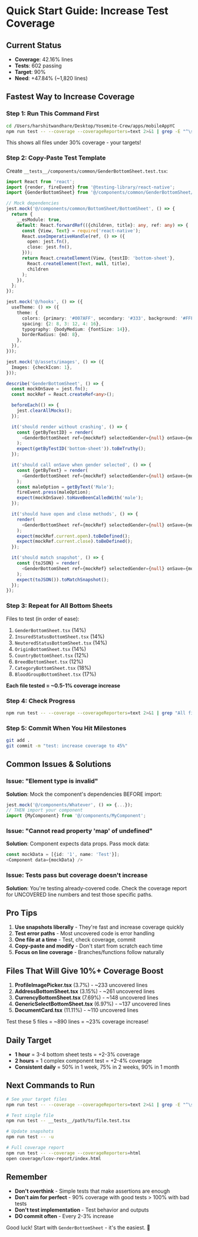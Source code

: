 # Quick Start Guide: Increase Test Coverage

## Current Status
- **Coverage**: 42.16% lines
- **Tests**: 602 passing
- **Target**: 90%
- **Need**: +47.84% (~1,820 lines)

## Fastest Way to Increase Coverage

### Step 1: Run This Command First
```bash
cd /Users/harshitwandhare/Desktop/Yosemite-Crew/apps/mobileAppYC
npm run test -- --coverage --coverageReporters=text 2>&1 | grep -E "^\s+[A-Za-z].*\.(tsx|ts)\s+\|" | awk -F'|' '$2+0 < 30' | head -30
```

This shows all files under 30% coverage - your targets!

### Step 2: Copy-Paste Test Template

Create `__tests__/components/common/GenderBottomSheet.test.tsx`:

```typescript
import React from 'react';
import {render, fireEvent} from '@testing-library/react-native';
import {GenderBottomSheet} from '@/components/common/GenderBottomSheet/GenderBottomSheet';

// Mock dependencies
jest.mock('@/components/common/BottomSheet/BottomSheet', () => {
  return {
    __esModule: true,
    default: React.forwardRef(({children, title}: any, ref: any) => {
      const {View, Text} = require('react-native');
      React.useImperativeHandle(ref, () => ({
        open: jest.fn(),
        close: jest.fn(),
      }));
      return React.createElement(View, {testID: 'bottom-sheet'},
        React.createElement(Text, null, title),
        children
      );
    }),
  };
});

jest.mock('@/hooks', () => ({
  useTheme: () => ({
    theme: {
      colors: {primary: '#007AFF', secondary: '#333', background: '#FFF'},
      spacing: {2: 8, 3: 12, 4: 16},
      typography: {bodyMedium: {fontSize: 14}},
      borderRadius: {md: 8},
    },
  }),
}));

jest.mock('@/assets/images', () => ({
  Images: {checkIcon: 1},
}));

describe('GenderBottomSheet', () => {
  const mockOnSave = jest.fn();
  const mockRef = React.createRef<any>();

  beforeEach(() => {
    jest.clearAllMocks();
  });

  it('should render without crashing', () => {
    const {getByTestID} = render(
      <GenderBottomSheet ref={mockRef} selectedGender={null} onSave={mockOnSave} />
    );
    expect(getByTestID('bottom-sheet')).toBeTruthy();
  });

  it('should call onSave when gender selected', () => {
    const {getByText} = render(
      <GenderBottomSheet ref={mockRef} selectedGender={null} onSave={mockOnSave} />
    );
    const maleOption = getByText('Male');
    fireEvent.press(maleOption);
    expect(mockOnSave).toHaveBeenCalledWith('male');
  });

  it('should have open and close methods', () => {
    render(
      <GenderBottomSheet ref={mockRef} selectedGender={null} onSave={mockOnSave} />
    );
    expect(mockRef.current.open).toBeDefined();
    expect(mockRef.current.close).toBeDefined();
  });

  it('should match snapshot', () => {
    const {toJSON} = render(
      <GenderBottomSheet ref={mockRef} selectedGender={null} onSave={mockOnSave} />
    );
    expect(toJSON()).toMatchSnapshot();
  });
});
```

### Step 3: Repeat for All Bottom Sheets

Files to test (in order of ease):
1. `GenderBottomSheet.tsx` (14%)
2. `InsuredStatusBottomSheet.tsx` (14%)
3. `NeuteredStatusBottomSheet.tsx` (14%)
4. `OriginBottomSheet.tsx` (14%)
5. `CountryBottomSheet.tsx` (12%)
6. `BreedBottomSheet.tsx` (12%)
7. `CategoryBottomSheet.tsx` (18%)
8. `BloodGroupBottomSheet.tsx` (17%)

**Each file tested = ~0.5-1% coverage increase**

### Step 4: Check Progress
```bash
npm run test -- --coverage --coverageReporters=text 2>&1 | grep "All files"
```

### Step 5: Commit When You Hit Milestones
```bash
git add .
git commit -m "test: increase coverage to 45%"
```

## Common Issues & Solutions

### Issue: "Element type is invalid"
**Solution**: Mock the component's dependencies BEFORE import:
```typescript
jest.mock('@/components/Whatever', () => {...});
// THEN import your component
import {MyComponent} from '@/components/MyComponent';
```

### Issue: "Cannot read property 'map' of undefined"
**Solution**: Component expects data props. Pass mock data:
```typescript
const mockData = [{id: '1', name: 'Test'}];
<Component data={mockData} />
```

### Issue: Tests pass but coverage doesn't increase
**Solution**: You're testing already-covered code. Check the coverage report for UNCOVERED line numbers and test those specific paths.

## Pro Tips

1. **Use snapshots liberally** - They're fast and increase coverage quickly
2. **Test error paths** - Most uncovered code is error handling
3. **One file at a time** - Test, check coverage, commit
4. **Copy-paste and modify** - Don't start from scratch each time
5. **Focus on line coverage** - Branches/functions follow naturally

## Files That Will Give 10%+ Coverage Boost

1. **ProfileImagePicker.tsx** (3.7%) - ~233 uncovered lines
2. **AddressBottomSheet.tsx** (3.15%) - ~261 uncovered lines
3. **CurrencyBottomSheet.tsx** (7.69%) - ~148 uncovered lines
4. **GenericSelectBottomSheet.tsx** (6.97%) - ~137 uncovered lines
5. **DocumentCard.tsx** (11.11%) - ~110 uncovered lines

Test these 5 files = ~890 lines = ~23% coverage increase!

## Daily Target

- **1 hour** = 3-4 bottom sheet tests = +2-3% coverage
- **2 hours** = 1 complex component test = +2-4% coverage
- **Consistent daily** = 50% in 1 week, 75% in 2 weeks, 90% in 1 month

## Next Commands to Run

```bash
# See your target files
npm run test -- --coverage --coverageReporters=text 2>&1 | grep -E "^\s+[A-Za-z].*\.(tsx|ts)\s+\|" | awk -F'|' '$2+0 < 30'

# Test single file
npm run test -- __tests__/path/to/file.test.tsx

# Update snapshots
npm run test -- -u

# Full coverage report
npm run test -- --coverage --coverageReporters=html
open coverage/lcov-report/index.html
```

## Remember

- **Don't overthink** - Simple tests that make assertions are enough
- **Don't aim for perfect** - 90% coverage with good tests > 100% with bad tests
- **Don't test implementation** - Test behavior and outputs
- **DO commit often** - Every 2-3% increase

Good luck! Start with `GenderBottomSheet` - it's the easiest. 🚀
